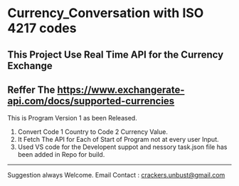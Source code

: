 # Currency_Conversation with ISO 4217 codes
This Project Use Real Time API for the Currency Exchange
-----------------------------------------------------------------------
Reffer The https://www.exchangerate-api.com/docs/supported-currencies 
------------------------------------------------------------------------
This is Program Version 1 as been Released.
1) Convert Code 1 Country to Code 2 Currency Value.
2) It Fetch The API for Each of Start of Program not at every user Input.
3) Used VS code for the Developent suppot and nessory task.json file has been added in Repo for build.
--------------------------------------------------------------------------
Suggestion always Welcome.
Email Contact : crackers.unbust@gmail.com
